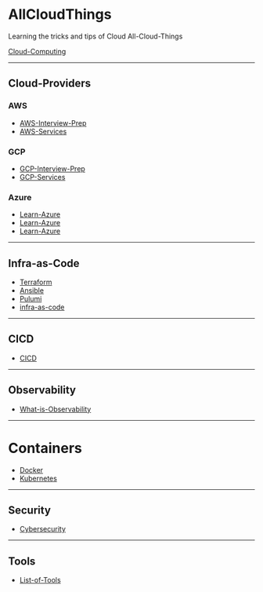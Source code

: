 # AllCloudThings

<!-- Learning the tricks and tips of Cloud [All-Cloud-Things](#AllCloudThings). -->
Learning the tricks and tips of Cloud All-Cloud-Things

[Cloud-Computing](cloud-computing.md)

------------------------------------------------------------------------
## Cloud-Providers
### AWS 
- [AWS-Interview-Prep](cloud-providers/learn-aws/aws-interview-prep.md)
- [AWS-Services](cloud-providers/learn-aws/aws-services.md)

### GCP 
- [GCP-Interview-Prep](cloud-providers/learn-gcp/gcp-interview-prep.md)
- [GCP-Services](cloud-providers/learn-gcp/gcp-services.md)


### Azure
- [Learn-Azure](cloud-providers/learn-azure/azure-notes.md)
- [Learn-Azure](cloud-providers/learn-azure/azure-interview-prep.md)
- [Learn-Azure](cloud-providers/learn-azure/azure-services.md) 


------------------------------------------------------------------------
## Infra-as-Code
- [Terraform](infra-as-code/terraform.md)
- [Ansible](infra-as-code/ansible.md)
- [Pulumi](infra-as-code/pulumi.md)
- [infra-as-code](infra-as-code/infra-as-code.md)


------------------------------------------------------------------------
## CICD
- [CICD](more/ci-cd/what-is-jenkins.md)


------------------------------------------------------------------------
## Observability
- [What-is-Observability](more/observability/what-is-observability.md)


------------------------------------------------------------------------
# Containers
- [Docker](containers/docker/what-is-docker.md)
- [Kubernetes]( containers/kubernetes/what-is-kubernetes.md)

------------------------------------------------------------------------
## Security
- [Cybersecurity](more/security/cybersecurity-notes.md)


------------------------------------------------------------------------   
## Tools
- [List-of-Tools](more/tools/tooling.md)
      